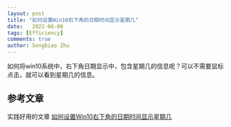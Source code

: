 ```yaml
---
layout: post
title: "如何设置Win10右下角的日期时间显示星期几"
date:   2022-06-08
tags: [Efficiency]
comments: true
author: Songbiao Zhu
---
```

如何将win10系统中，右下角日期显示中，包含星期几的信息呢？可以不需要鼠标点击，就可以看到星期几的信息。

## 参考文章

实践好用的文章
[如何设置Win10右下角的日期时间显示星期几](https://jingyan.baidu.com/article/d621e8da56704d2864913f54.html)